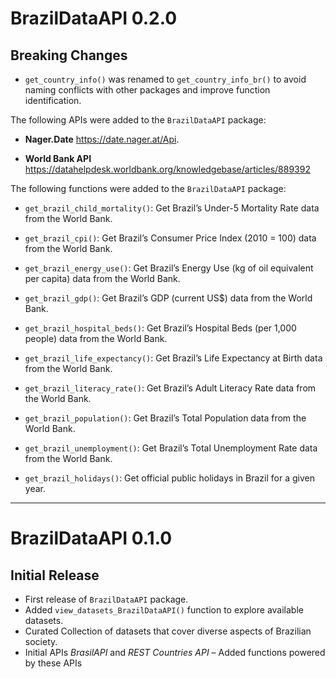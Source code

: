 # BrazilDataAPI 0.2.0

## Breaking Changes

- `get_country_info()` was renamed to `get_country_info_br()` to avoid naming conflicts with other packages and improve function identification.

The following APIs were added to the `BrazilDataAPI` package:

- **Nager.Date** <https://date.nager.at/Api>.

- **World Bank API** <https://datahelpdesk.worldbank.org/knowledgebase/articles/889392>

The following functions were added to the `BrazilDataAPI` package:

- `get_brazil_child_mortality()`: Get Brazil’s Under-5 Mortality Rate data from the World Bank.

- `get_brazil_cpi()`: Get Brazil’s Consumer Price Index (2010 = 100) data from the World Bank.

- `get_brazil_energy_use()`: Get Brazil’s Energy Use (kg of oil equivalent per capita) data from the World Bank.

- `get_brazil_gdp()`: Get Brazil’s GDP (current US$) data from the World Bank.

- `get_brazil_hospital_beds()`: Get Brazil’s Hospital Beds (per 1,000 people) data from the World Bank.

- `get_brazil_life_expectancy()`: Get Brazil’s Life Expectancy at Birth data from the World Bank.

- `get_brazil_literacy_rate()`: Get Brazil’s Adult Literacy Rate data from the World Bank.

- `get_brazil_population()`: Get Brazil’s Total Population data from the World Bank.

- `get_brazil_unemployment()`: Get Brazil’s Total Unemployment Rate data from the World Bank.

- `get_brazil_holidays()`: Get official public holidays in Brazil for a given year.

---

# BrazilDataAPI 0.1.0

## Initial Release

- First release of `BrazilDataAPI` package.
- Added `view_datasets_BrazilDataAPI()` function to explore available datasets.
- Curated Collection of datasets that cover diverse aspects of Brazilian society.
- Initial APIs *BrasilAPI* and *REST Countries API* – Added functions powered by these APIs
